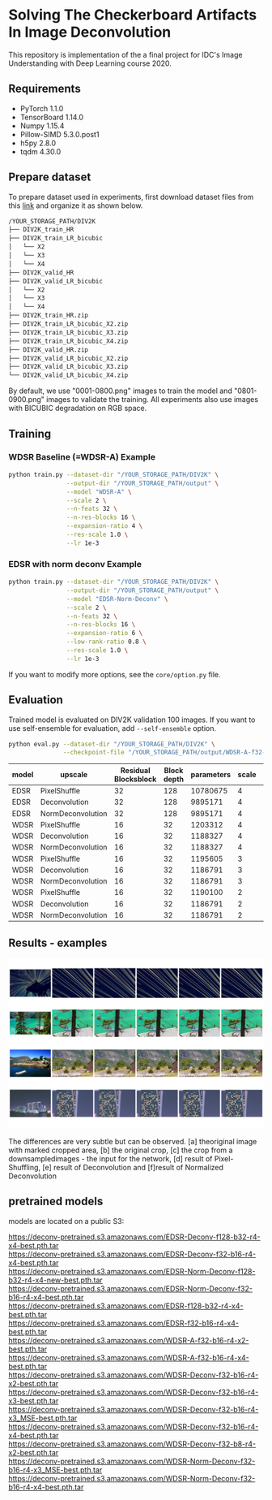 # Solving The Checkerboard Artifacts In Image Deconvolution

This repository is implementation of the a final project for IDC's Image Understanding with Deep Learning course 2020.

## Requirements 
- PyTorch 1.1.0
- TensorBoard 1.14.0
- Numpy 1.15.4
- Pillow-SIMD 5.3.0.post1
- h5py 2.8.0
- tqdm 4.30.0

## Prepare dataset

To prepare dataset used in experiments, first download dataset files from this [link](https://data.vision.ee.ethz.ch/cvl/DIV2K) and organize it as shown below.

```bash
/YOUR_STORAGE_PATH/DIV2K
├── DIV2K_train_HR
├── DIV2K_train_LR_bicubic
│   └── X2
│   └── X3
│   └── X4
├── DIV2K_valid_HR
├── DIV2K_valid_LR_bicubic
│   └── X2
│   └── X3
│   └── X4
├── DIV2K_train_HR.zip
├── DIV2K_train_LR_bicubic_X2.zip
├── DIV2K_train_LR_bicubic_X3.zip
├── DIV2K_train_LR_bicubic_X4.zip
├── DIV2K_valid_HR.zip
├── DIV2K_valid_LR_bicubic_X2.zip
├── DIV2K_valid_LR_bicubic_X3.zip
└── DIV2K_valid_LR_bicubic_X4.zip
```

By default, we use "0001-0800.png" images to train the model and "0801-0900.png" images to validate the training.
All experiments also use images with BICUBIC degradation on RGB space.

## Training

### WDSR Baseline (=WDSR-A) Example

```bash
python train.py --dataset-dir "/YOUR_STORAGE_PATH/DIV2K" \
                --output-dir "/YOUR_STORAGE_PATH/output" \
                --model "WDSR-A" \
                --scale 2 \
                --n-feats 32 \
                --n-res-blocks 16 \
                --expansion-ratio 4 \
                --res-scale 1.0 \
                --lr 1e-3
```

### EDSR with norm deconv Example

```bash
python train.py --dataset-dir "/YOUR_STORAGE_PATH/DIV2K" \
                --output-dir "/YOUR_STORAGE_PATH/output" \
                --model "EDSR-Norm-Deconv" \
                --scale 2 \
                --n-feats 32 \
                --n-res-blocks 16 \
                --expansion-ratio 6 \
                --low-rank-ratio 0.8 \
                --res-scale 1.0 \
                --lr 1e-3
```

If you want to modify more options, see the `core/option.py` file.

## Evaluation

Trained model is evaluated on DIV2K validation 100 images. If you want to use self-ensemble for evaluation, add `--self-ensemble` option.

```bash
python eval.py --dataset-dir "/YOUR_STORAGE_PATH/DIV2K" \
               --checkpoint-file "/YOUR_STORAGE_PATH/output/WDSR-A-f32-b16-r4-x2-best.pth.tar"
```

| model |	upscale | Residual Blocksblock | Block depth |	parameters |	scale	 | PSNR  |
|-------|---------|----------------------|-------------|-------------|---------|-------|
|EDSR|	PixelShuffle|	32|	128|	10780675|	4	|29.04|
|EDSR|	Deconvolution|	32|	128|	9895171|	4	|29.04|
|EDSR|	NormDeconvolution|	32|	128|9895171|	4|	29.07|
|WDSR|	PixelShuffle|	16|	32|	1203312	|4|	28.77|
|WDSR|	Deconvolution|	16|	32|	1188327|	4|	28.86|
|WDSR|	NormDeconvolution|	16|	32|	1188327|	4|	28.9|
|WDSR|	PixelShuffle|	16|	32|	1195605	|3|	30.77|
|WDSR|	Deconvolution|	16|	32|	1186791|	3|	30.76|
|WDSR|	NormDeconvolution|	16|	32|	1186791|	3|	30.72|
|WDSR|	PixelShuffle|	16|	32|	1190100|	2|	34.67|
|WDSR|	Deconvolution|	16|	32|	1186791|	2|34.65|
|WDSR|	NormDeconvolution|	16|	32|	1186791|2|	34.63|



## Results - examples
<center><img src="./images/result_examples.png" /></center>

The differences are very subtle but can be observed. [a] theoriginal image with marked cropped area, [b] the original crop, [c] the crop from a downsampledimages - the input for the network, [d] result of Pixel-Shuffling, [e] result of Deconvolution and [f]result of Normalized Deconvolution


## pretrained models
models are located on a public S3:

https://deconv-pretrained.s3.amazonaws.com/EDSR-Deconv-f128-b32-r4-x4-best.pth.tar  
https://deconv-pretrained.s3.amazonaws.com/EDSR-Deconv-f32-b16-r4-x4-best.pth.tar  
https://deconv-pretrained.s3.amazonaws.com/EDSR-Norm-Deconv-f128-b32-r4-x4-new-best.pth.tar  
https://deconv-pretrained.s3.amazonaws.com/EDSR-Norm-Deconv-f32-b16-r4-x4-best.pth.tar  
https://deconv-pretrained.s3.amazonaws.com/EDSR-f128-b32-r4-x4-best.pth.tar  
https://deconv-pretrained.s3.amazonaws.com/EDSR-f32-b16-r4-x4-best.pth.tar  
https://deconv-pretrained.s3.amazonaws.com/WDSR-A-f32-b16-r4-x2-best.pth.tar  
https://deconv-pretrained.s3.amazonaws.com/WDSR-A-f32-b16-r4-x4-best.pth.tar  
https://deconv-pretrained.s3.amazonaws.com/WDSR-Deconv-f32-b16-r4-x2-best.pth.tar  
https://deconv-pretrained.s3.amazonaws.com/WDSR-Deconv-f32-b16-r4-x3-best.pth.tar  
https://deconv-pretrained.s3.amazonaws.com/WDSR-Deconv-f32-b16-r4-x3_MSE-best.pth.tar  
https://deconv-pretrained.s3.amazonaws.com/WDSR-Deconv-f32-b16-r4-x4-best.pth.tar  
https://deconv-pretrained.s3.amazonaws.com/WDSR-Deconv-f32-b8-r4-x2-best.pth.tar  
https://deconv-pretrained.s3.amazonaws.com/WDSR-Norm-Deconv-f32-b16-r4-x3_MSE-best.pth.tar  
https://deconv-pretrained.s3.amazonaws.com/WDSR-Norm-Deconv-f32-b16-r4-x4-best.pth.tar  